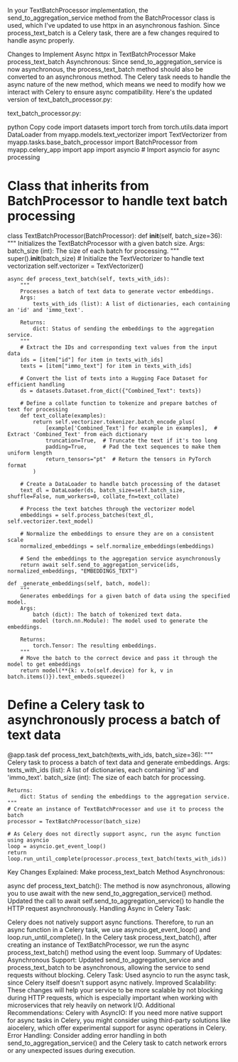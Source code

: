 In your TextBatchProcessor implementation, the send_to_aggregation_service method from the BatchProcessor class is used, which I've updated to use httpx in an asynchronous fashion. Since process_text_batch is a Celery task, there are a few changes required to handle async properly.

Changes to Implement Async httpx in TextBatchProcessor
Make process_text_batch Asynchronous:
Since send_to_aggregation_service is now asynchronous, the process_text_batch method should also be converted to an asynchronous method.
The Celery task needs to handle the async nature of the new method, which means we need to modify how we interact with Celery to ensure async compatibility.
Here's the updated version of text_batch_processor.py:

text_batch_processor.py:

python
Copy code
import datasets
import torch
from torch.utils.data import DataLoader
from myapp.models.text_vectorizer import TextVectorizer
from myapp.tasks.base_batch_processor import BatchProcessor
from myapp.celery_app import app
import asyncio  # Import asyncio for async processing

# Class that inherits from BatchProcessor to handle text batch processing
class TextBatchProcessor(BatchProcessor):
    def __init__(self, batch_size=36):
        """
        Initializes the TextBatchProcessor with a given batch size.
        Args:
            batch_size (int): The size of each batch for processing.
        """
        super().__init__(batch_size)
        # Initialize the TextVectorizer to handle text vectorization
        self.vectorizer = TextVectorizer()

    async def process_text_batch(self, texts_with_ids):
        """
        Processes a batch of text data to generate vector embeddings.
        Args:
            texts_with_ids (list): A list of dictionaries, each containing an 'id' and 'immo_text'.

        Returns:
            dict: Status of sending the embeddings to the aggregation service.
        """
        # Extract the IDs and corresponding text values from the input data
        ids = [item["id"] for item in texts_with_ids]
        texts = [item["immo_text"] for item in texts_with_ids]

        # Convert the list of texts into a Hugging Face Dataset for efficient handling
        ds = datasets.Dataset.from_dict({"Combined_Text": texts})

        # Define a collate function to tokenize and prepare batches of text for processing
        def text_collate(examples):
            return self.vectorizer.tokenizer.batch_encode_plus(
                [example['Combined_Text'] for example in examples],  # Extract 'Combined_Text' from each dictionary
                truncation=True,  # Truncate the text if it's too long
                padding=True,     # Pad the text sequences to make them uniform length
                return_tensors="pt"  # Return the tensors in PyTorch format
            )

        # Create a DataLoader to handle batch processing of the dataset
        text_dl = DataLoader(ds, batch_size=self.batch_size, shuffle=False, num_workers=0, collate_fn=text_collate)

        # Process the text batches through the vectorizer model
        embeddings = self.process_batches(text_dl, self.vectorizer.text_model)
        
        # Normalize the embeddings to ensure they are on a consistent scale
        normalized_embeddings = self.normalize_embeddings(embeddings)

        # Send the embeddings to the aggregation service asynchronously
        return await self.send_to_aggregation_service(ids, normalized_embeddings, "EMBEDDINGS_TEXT")

    def _generate_embeddings(self, batch, model):
        """
        Generates embeddings for a given batch of data using the specified model.
        Args:
            batch (dict): The batch of tokenized text data.
            model (torch.nn.Module): The model used to generate the embeddings.

        Returns:
            torch.Tensor: The resulting embeddings.
        """
        # Move the batch to the correct device and pass it through the model to get embeddings
        return model(**{k: v.to(self.device) for k, v in batch.items()}).text_embeds.squeeze()

# Define a Celery task to asynchronously process a batch of text data
@app.task
def process_text_batch(texts_with_ids, batch_size=36):
    """
    Celery task to process a batch of text data and generate embeddings.
    Args:
        texts_with_ids (list): A list of dictionaries, each containing 'id' and 'immo_text'.
        batch_size (int): The size of each batch for processing.

    Returns:
        dict: Status of sending the embeddings to the aggregation service.
    """
    # Create an instance of TextBatchProcessor and use it to process the batch
    processor = TextBatchProcessor(batch_size)
    
    # As Celery does not directly support async, run the async function using asyncio
    loop = asyncio.get_event_loop()
    return loop.run_until_complete(processor.process_text_batch(texts_with_ids))
Key Changes Explained:
Make process_text_batch Method Asynchronous:

async def process_text_batch(): The method is now asynchronous, allowing you to use await with the new send_to_aggregation_service() method.
Updated the call to await self.send_to_aggregation_service() to handle the HTTP request asynchronously.
Handling Async in Celery Task:

Celery does not natively support async functions. Therefore, to run an async function in a Celery task, we use asyncio.get_event_loop() and loop.run_until_complete().
In the Celery task process_text_batch(), after creating an instance of TextBatchProcessor, we run the async process_text_batch() method using the event loop.
Summary of Updates:
Asynchronous Support: Updated send_to_aggregation_service and process_text_batch to be asynchronous, allowing the service to send requests without blocking.
Celery Task: Used asyncio to run the async task, since Celery itself doesn't support async natively.
Improved Scalability: These changes will help your service to be more scalable by not blocking during HTTP requests, which is especially important when working with microservices that rely heavily on network I/O.
Additional Recommendations:
Celery with AsyncIO: If you need more native support for async tasks in Celery, you might consider using third-party solutions like aiocelery, which offer experimental support for async operations in Celery.
Error Handling: Consider adding error handling in both send_to_aggregation_service() and the Celery task to catch network errors or any unexpected issues during execution.